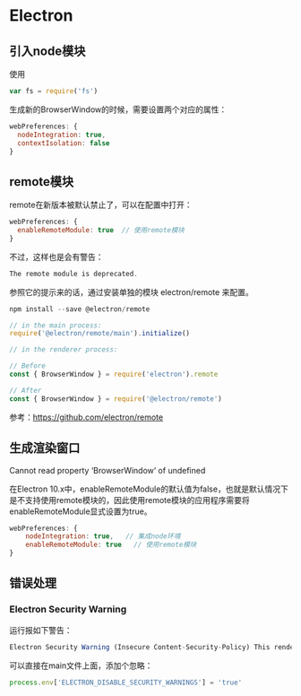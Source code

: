 # Electron

## 引入node模块

使用
```js
var fs = require('fs')
```

生成新的BrowserWindow的时候，需要设置两个对应的属性：

```js
webPreferences: {
  nodeIntegration: true,
  contextIsolation: false
}
```

## remote模块
remote在新版本被默认禁止了，可以在配置中打开：

```js
webPreferences: {
  enableRemoteModule: true  // 使用remote模块
}
```

不过，这样也是会有警告：
```js
The remote module is deprecated.
```

参照它的提示来的话，通过安装单独的模块 electron/remote 来配置。

```js
npm install --save @electron/remote
```
```js
// in the main process:
require('@electron/remote/main').initialize()
```
```js
// in the renderer process:

// Before
const { BrowserWindow } = require('electron').remote

// After
const { BrowserWindow } = require('@electron/remote')
```

参考：https://github.com/electron/remote

## 生成渲染窗口
Cannot read property ‘BrowserWindow‘ of undefined

在Electron 10.x中，enableRemoteModule的默认值为false，也就是默认情况下是不支持使用remote模块的，因此使用remote模块的应用程序需要将enableRemoteModule显式设置为true。

```js
webPreferences: {     
	nodeIntegration: true,   // 集成node环境
	enableRemoteModule: true   // 使用remote模块
}
```

## 错误处理

### Electron Security Warning 

运行报如下警告：
```js
Electron Security Warning (Insecure Content-Security-Policy) This renderer process has either no Content Security
```
可以直接在main文件上面，添加个忽略：

```js
process.env['ELECTRON_DISABLE_SECURITY_WARNINGS'] = 'true'
```
